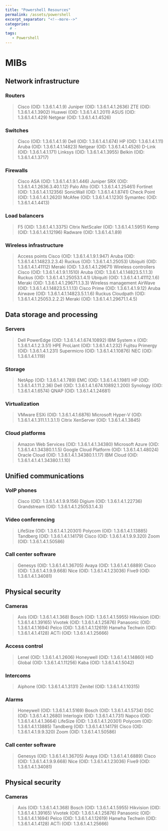 ```yaml
---
title: "Powershell Resources"
permalink: /assets/powershell
excerpt_separator: "<!--more-->"
categories:
  # - 
tags:
   - Powershell
---
```


# MIBs
## Network infrastructure
### Routers
> Cisco (OID: 1.3.6.1.4.1.9)
> Juniper (OID: 1.3.6.1.4.1.2636)
> ZTE (OID: 1.3.6.1.4.1.3902)
> Huawei (OID: 1.3.6.1.4.1.2011)
> ASUS (OID: 1.3.6.1.4.1.429)
> Netgear (OID: 1.3.6.1.4.1.4526)
### Switches
> Cisco (OID: 1.3.6.1.4.1.9)
> Dell (OID: 1.3.6.1.4.1.674)
> HP (OID: 1.3.6.1.4.1.11)
> Aruba (OID: 1.3.6.1.4.1.14823)
> Netgear (OID: 1.3.6.1.4.1.4526)
> D-Link (OID: 1.3.6.1.4.1.171)
> Linksys (OID: 1.3.6.1.4.1.3955)
> Belkin (OID: 1.3.6.1.4.1.3717)
### Firewalls
> Cisco ASA (OID: 1.3.6.1.4.1.9.1.446)
> Juniper SRX (OID: 1.3.6.1.4.1.2636.3.40.1.12)
> Palo Alto (OID: 1.3.6.1.4.1.25461)
> Fortinet (OID: 1.3.6.1.4.1.12356)
> SonicWall (OID: 1.3.6.1.4.1.8741)
> Check Point (OID: 1.3.6.1.4.1.2620)
> McAfee (OID: 1.3.6.1.4.1.1230)
> Symantec (OID: 1.3.6.1.4.1.4413)
### Load balancers
> F5 (OID: 1.3.6.1.4.1.3375)
> Citrix NetScaler (OID: 1.3.6.1.4.1.5951)
> Kemp (OID: 1.3.6.1.4.1.12196)
> Radware (OID: 1.3.6.1.4.1.89)
### Wireless infrastructure
> Access points
> Cisco (OID: 1.3.6.1.4.1.9.1.947)
> Aruba (OID: 1.3.6.1.4.1.14823.2.3.4)
> Ruckus (OID: 1.3.6.1.4.1.25053)
> Ubiquiti (OID: 1.3.6.1.4.1.41112)
> Meraki (OID: 1.3.6.1.4.1.29671)
> Wireless controllers
> Cisco (OID: 1.3.6.1.4.1.9.1.1510)
> Aruba (OID: 1.3.6.1.4.1.14823.5.1.1.3)
> Ruckus (OID: 1.3.6.1.4.1.25053.1.4.1)
> Ubiquiti (OID: 1.3.6.1.4.1.41112.1.6)
> Meraki (OID: 1.3.6.1.4.1.29671.1.3.3)
> Wireless management
> AirWave (OID: 1.3.6.1.4.1.14823.5.1.1.13)
> Cisco Prime (OID: 1.3.6.1.4.1.9.12)
> Aruba Airwave (OID: 1.3.6.1.4.1.14823.5.1.1.6)
> Ruckus Cloudpath (OID: 1.3.6.1.4.1.25053.2.2.2)
> Meraki (OID: 1.3.6.1.4.1.29671.1.4.5)
## Data storage and processing
### Servers
> Dell PowerEdge (OID: 1.3.6.1.4.1.674.10892)
> IBM System x (OID: 1.3.6.1.4.1.2.3.51)
> HPE ProLiant (OID: 1.3.6.1.4.1.232)
> Fujitsu Primergy (OID: 1.3.6.1.4.1.231)
> Supermicro (OID: 1.3.6.1.4.1.10876)
> NEC (OID: 1.3.6.1.4.1.119)
### Storage
> NetApp (OID: 1.3.6.1.4.1.789)
> EMC (OID: 1.3.6.1.4.1.1981)
> HP (OID: 1.3.6.1.4.1.11.2.36)
> Dell (OID: 1.3.6.1.4.1.674.10892.1.200)
> Synology (OID: 1.3.6.1.4.1.6574)
> QNAP (OID: 1.3.6.1.4.1.24681)
### Virtualization
> VMware ESXi (OID: 1.3.6.1.4.1.6876)
> Microsoft Hyper-V (OID: 1.3.6.1.4.1.311.1.1.3.1.1)
> Citrix XenServer (OID: 1.3.6.1.4.1.3845)
### Cloud platforms
> Amazon Web Services (OID: 1.3.6.1.4.1.34380)
> Microsoft Azure (OID: 1.3.6.1.4.1.34380.1.1.5)
> Google Cloud Platform (OID: 1.3.6.1.4.1.48024)
> Oracle Cloud (OID: 1.3.6.1.4.1.34380.1.1.17)
> IBM Cloud (OID: 1.3.6.1.4.1.4.1.34380.1.1.10)
## Unified communications
### VoIP phones
> Cisco (OID: 1.3.6.1.4.1.9.9.156)
> Digium (OID: 1.3.6.1.4.1.22736)
> Grandstream (OID: 1.3.6.1.4.1.25053.1.4.3)
### Video conferencing
> LifeSize (OID: 1.3.6.1.4.1.20301)
> Polycom (OID: 1.3.6.1.4.1.13885)
> Tandberg (OID: 1.3.6.1.4.1.14179)
> Cisco (OID: 1.3.6.1.4.1.9.9.320)
> Zoom (OID: 1.3.6.1.4.1.50586)
### Call center software
> Genesys (OID: 1.3.6.1.4.1.36705)
> Avaya (OID: 1.3.6.1.4.1.6889)
> Cisco (OID: 1.3.6.1.4.1.9.9.668)
> Nice (OID: 1.3.6.1.4.1.23036)
> Five9 (OID: 1.3.6.1.4.1.34081)
## Physical security
### Cameras
> Axis (OID: 1.3.6.1.4.1.368)
> Bosch (OID: 1.3.6.1.4.1.5955)
> Hikvision (OID: 1.3.6.1.4.1.39165)
> Vivotek (OID: 1.3.6.1.4.1.25876)
> Panasonic (OID: 1.3.6.1.4.1.1694)
> Pelco (OID: 1.3.6.1.4.1.12619)
> Hanwha Techwin (OID: 1.3.6.1.4.1.4128)
> ACTi (OID: 1.3.6.1.4.1.25666)
### Access control
> Lenel (OID: 1.3.6.1.4.1.2606)
> Honeywell (OID: 1.3.6.1.4.1.14860)
> HID Global (OID: 1.3.6.1.4.1.11256)
> Kaba (OID: 1.3.6.1.4.1.5042)
### Intercoms
> Aiphone (OID: 1.3.6.1.4.1.3131)
> Zenitel (OID: 1.3.6.1.4.1.10315)
### Alarms
> Honeywell (OID: 1.3.6.1.4.1.5169)
> Bosch (OID: 1.3.6.1.4.1.5734)
> DSC (OID: 1.3.6.1.4.1.2680)
> Interlogix (OID: 1.3.6.1.4.1.731)
> Napco (OID: 1.3.6.1.4.1.4.1.3664)
> LifeSize (OID: 1.3.6.1.4.1.20301)
> Polycom (OID: 1.3.6.1.4.1.13885)
> Tandberg (OID: 1.3.6.1.4.1.14179)
> Cisco (OID: 1.3.6.1.4.1.9.9.320)
> Zoom (OID: 1.3.6.1.4.1.50586)
### Call center software
> Genesys (OID: 1.3.6.1.4.1.36705)
> Avaya (OID: 1.3.6.1.4.1.6889)
> Cisco (OID: 1.3.6.1.4.1.9.9.668)
> Nice (OID: 1.3.6.1.4.1.23036)
> Five9 (OID: 1.3.6.1.4.1.34081)
## Physical security
### Cameras
> Axis (OID: 1.3.6.1.4.1.368)
> Bosch (OID: 1.3.6.1.4.1.5955)
> Hikvision (OID: 1.3.6.1.4.1.39165)
> Vivotek (OID: 1.3.6.1.4.1.25876)
> Panasonic (OID: 1.3.6.1.4.1.1694)
> Pelco (OID: 1.3.6.1.4.1.12619)
> Hanwha Techwin (OID: 1.3.6.1.4.1.4128)
> ACTi (OID: 1.3.6.1.4.1.25666)
